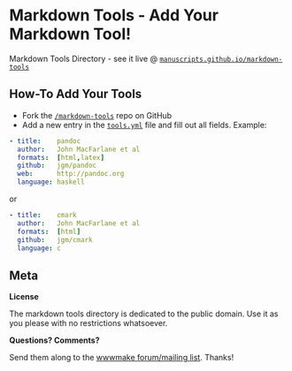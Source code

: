 # Markdown Tools - Add Your Markdown Tool!

Markdown Tools Directory - see it live @ [`manuscripts.github.io/markdown-tools`](http://manuscripts.github.io/markdown-tools)


## How-To Add Your Tools

* Fork the [`/markdown-tools`](https://github.com/manuscripts/markdown-tools) repo on GitHub
* Add a new entry in the [`tools.yml`](https://github.com/manuscripts/markdown-tools/blob/master/tools.yml) file and fill out all fields.
  Example:

``` yaml
- title:    pandoc
  author:   John MacFarlane et al
  formats:  [html,latex]
  github:   jgm/pandoc
  web:      http://pandoc.org
  language: haskell
```

or

``` yaml
- title:    cmark
  author:   John MacFarlane et al
  formats:  [html]
  github:   jgm/cmark
  language: c
```


## Meta

**License**

The markdown tools directory is dedicated to the public domain.
Use it as you please with no restrictions whatsoever.

**Questions? Comments?**

Send them along to the [wwwmake forum/mailing list](http://groups.google.com/group/wwwmake). Thanks!

